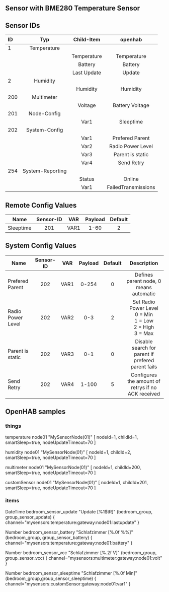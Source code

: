 ## Sensor with BME280 Temperature Sensor

## Sensor IDs
| ID | Typ | Child-Item | openhab |
|:--- |:-------:|:--------:|:--------:|
| 1  | Temperature | | |
|    |             |Temperature| Temperature|
|    |             |Battery| Battery|
|    |             |Last Update| Update|
| 2  | Humidity | | |
|    |             |Humidity| Humidity|
|200 | Multimeter |
|    |             |Voltage| Battery Voltage|
|201 | Node-Config | | |
|    |             |Var1| Sleeptime|
|202 | System-Config | | |
|    |             |Var1| Prefered Parent|
|    |             |Var2| Radio Power Level|
|    |             |Var3| Parent is static |
|    |             |Var4| Send Retry |
|254 | System-Reporting | | |
|    |             |Status| Online|
|    |             |Var1| FailedTransmissions|

## Remote Config Values

| Name       | Sensor-ID          | VAR | Payload  |  Default |
| ------------- |:-------------:|:----:|:-----:|:-----:
| Sleeptime     | 201 | VAR1 | 1-60 | 2 |

## System Config Values

| Name       | Sensor-ID          | VAR | Payload  |  Default | Description |
| ------------- |:-------------:|:----:|:-----:|:-----:| :-----:|
| Prefered Parent     | 202 | VAR1 | 0-254 | 0 | Defines parent node, 0 means automatic |
| Radio Power Level | 202 | VAR2 | 0-3| 2 | Set Radio Power Level<br/>0 = Min<br/>1 = Low<br/>2 = High<br/>3 = Max |
| Parent is static | 202 | VAR3 | 0-1 | 0 | Disable search for parent if prefered parent fails |
| Send Retry | 202 | VAR4 | 1-100 | 5 | Configures the amount of retrys if no ACK received | 

## OpenHAB samples

### things
temperature     node01   "MySensorNode(01)"	[ nodeId=1, childId=1, smartSleep=true, nodeUpdateTimeout=70 ]

humidity        node01   "MySensorNode(01)"	[ nodeId=1, childId=2, smartSleep=true, nodeUpdateTimeout=70 ]

multimeter      node01   "MySensorNode(01)"	[ nodeId=1, childId=200, smartSleep=true, nodeUpdateTimeout=70 ]

customSensor    node01   "MySensorNode(01)"	[ nodeId=1, childId=201, smartSleep=true, nodeUpdateTimeout=70 ]


### items
DateTime bedroom_sensor_update				"Update [%1$tR]"					<clock>				(bedroom_group, group_sensor_update)							{ channel="mysensors:temperature:gateway:node01:lastupdate" }

Number	 bedroom_sensor_battery				"Schlafzimmer [%.0f %%]"			<battery>			(bedroom_group, group_sensor_battery)                           { channel="mysensors:temperature:gateway:node01:battery" }

Number	 bedroom_sensor_vcc					 "Schlafzimmer [%.2f V]"			 <energy>			 (bedroom_group, group_sensor_vcc)      						{ channel="mysensors:multimeter:gateway:node01:volt" }

Number   bedroom_sensor_sleeptime            "Schlafzimmer [%.0f Min]"          <sleeptime>         (bedroom_group,group_sensor_sleeptime)							{ channel="mysensors:customSensor:gateway:node01:var1" }

